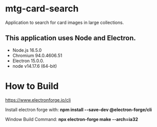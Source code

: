 # mtg-card-search
Application to search for card images in large collections.

## This application uses Node and Electron.
* Node.js 16.5.0
* Chromium 94.0.4606.51
* Electron 15.0.0.
* node v14.17.6 (64-bit)



# How to Build 
https://www.electronforge.io/cli

Install electron forge with: 
**npm install --save-dev @electron-forge/cli**

Window Build Command:
**npx electron-forge make --arch=ia32**

